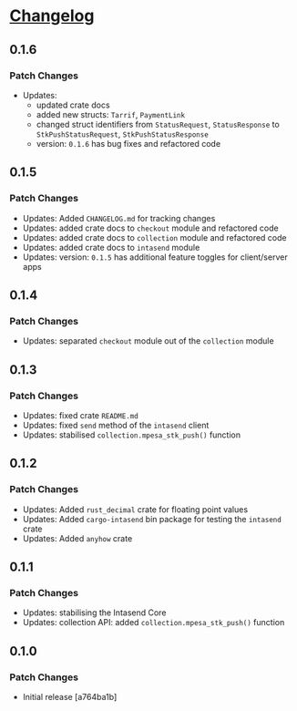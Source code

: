 # [Changelog](https://github.com/MikeTeddyOmondi/intasend-rs/CHANGELOG.md)

## 0.1.6

### Patch Changes

- Updates:
  - updated crate docs
  - added new structs: `Tarrif`, `PaymentLink`
  - changed struct identifiers from `StatusRequest`, `StatusResponse` to `StkPushStatusRequest`, `StkPushStatusResponse`
  - version: `0.1.6` has bug fixes and refactored code

## 0.1.5

### Patch Changes

- Updates: Added `CHANGELOG.md` for tracking changes
- Updates: added crate docs to `checkout` module and refactored code
- Updates: added crate docs to `collection` module and refactored code
- Updates: added crate docs to `intasend` module
- Updates: version: `0.1.5` has additional feature toggles for client/server apps

## 0.1.4

### Patch Changes

- Updates: separated `checkout` module out of the `collection` module

## 0.1.3

### Patch Changes

- Updates: fixed crate `README.md`
- Updates: fixed `send` method of the `intasend` client
- Updates: stabilised `collection.mpesa_stk_push()` function

## 0.1.2

### Patch Changes

- Updates: Added `rust_decimal` crate for floating point values
- Updates: Added `cargo-intasend` bin package for testing the `intasend` crate
- Updates: Added `anyhow` crate

## 0.1.1

### Patch Changes

- Updates: stabilising the Intasend Core
- Updates: collection API: added `collection.mpesa_stk_push()` function

## 0.1.0

### Patch Changes

- Initial release [a764ba1b]
